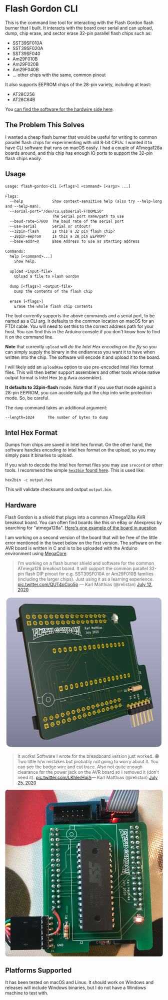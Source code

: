 Flash Gordon CLI
================

This is the command line tool for interacting with the Flash Gordon flash
burner that I built. It interacts with the board over serial and can upload,
dump, chip erase, and sector erase 32-pin parallel flash chips such as:

 * SST39SF010A
 * SST39SF020A
 * SST39SF040
 * Am29F010B
 * Am29F020B
 * Am29F040B
 * ... other chips with the same, common pinout

It also supports EEPROM chips of the 28-pin variety, including at least:
 * AT28C256
 * AT28C64B

You [can find the software for the hardwire side
here](https://github.com/relistan/flash-gordon-mcu).

The Problem This Solves
-----------------------

I wanted a cheap flash burner that would be useful for writing to common
parallel flash chips for experimenting with old 8-bit CPUs. I wanted it to have
CLI software that runs on macOS easily. I had a couple of ATmega128a boards
around, and  this chip has enough IO ports to support the 32-pin flash chips
easily.

Usage
-----
```
usage: flash-gordon-cli [<flags>] <command> [<args> ...]

Flags:
  --help             Show context-sensitive help (also try --help-long and --help-man).
  --serial-port="/dev/cu.usbserial-FTDOMLSO"
                     The Serial port name/path to use
  --baud-rate=57600  The baud rate of the serial port
  --use-serial       Serial or stdout?
  --32pin-flash      Is this a 32 pin flash chip?
  --28pin-eeprom     Is this a 28 pin EEPROM?
  --base-addr=0      Base Address to use as starting address

Commands:
  help [<command>...]
    Show help.

  upload <input-file>
    Upload a file to Flash Gordon

  dump [<flags>] <output-file>
    Dump the contents of the flash chip

  erase [<flags>]
    Erase the whole flash chip contents
```

The tool currently supports the above commands and a serial port, to be named
as a CLI arg. It defaults to the common location on macOS for an FTDI cable.
You will need to set this to the correct address path for your host. You can
find this in the Arduino console if you don't know how to find it on the
command line.

**Note** that currently `upload` will *do the Intel Hex encoding on the fly* so
you can simply supply the binary in the endianness you want it to have when
written into the chip. The software will encode it and upload it to the board.

I will likely add an `uploadRaw` option to use pre-encoded Intel Hex format
files. This will then better support assemblers and other tools whose native
output format is Intel Hex (e.g Avra assembler).

**It defaults to 32pin-flash** mode. Note that if you use that mode against a
28-pin EEPROM, you can accidentally put the chip into write protection mode.
So, be careful.

The `dump` command takes an additional argument:
```
--length=1024      The number of bytes to dump
```

Intel Hex Format
----------------

Dumps from chips are saved in Intel hex format. On the other hand, the software
handles encoding *to* Intel hex format on the upload, so you may simply pass it
binaries to upload.

If you wish to decode the Intel hex format files you may use `srecord` or other
tools. I recommend the simple [`hex2bin` found
here](http://hex2bin.sourceforge.net/). This is used like:

```
hex2bin -c output.hex
```

This will validate checksums and output `output.bin`.

Hardware
--------

Flash Gordon is a shield that plugs into a common ATmega128a AVR breakout
board. You can often find boards like this on eBay or Aliexpress by searching
for "atmega128a". [Here's one example of the board in
question](https://www.ebay.com/itm/173100806719)

I am working on a second version of the board that will be free of the little
error mentioned in the tweet below on the first version. The software on the
AVR board is written in C and is to be uploaded with the Arduino environment
using [MegaCore](https://github.com/MCUdude/MegaCore).

>I'm working on a
flash burner shield and software for the common ATmega128 breakout board. It
will support the common parallel 32-pin flash DIP pinout for e.g. SST39SF010A
or Am29F010B families (including the larger chips). Just using it as a learning
experience. [pic.twitter.com/QUT4oCoo5p](https://t.co/QUT4oCoo5p) &mdash;
Karl Matthias (@relistan) [July 12,
2020]("https://twitter.com/relistan/status/1282256215960096775?ref_src=twsrc%5Etfw")

![Flash Gordon1](./images/image1.png)

>It works! Software I
wrote for the breadboard version just worked. 😁Two little h/w mistakes but
probably not going to worry about it. You can see the bodge wire and cut trace.
Also not quite enough clearance for the power jack on the AVR board so I
removed it (don't need it).
[pic.twitter.com/LKhlerHqjA](https://t.co/LKhlerHqjA)&mdash; Karl Matthias
(@relistan) [July 25,
2020]("https://twitter.com/relistan/status/1287041625605185538?ref_src=twsrc%5Etfw")

![Flash Gordon2](./images/image2.png)

Platforms Supported
-------------------

It has been tested on macOS and Linux. It should work on Windows and releases
will include Windows binaries, but I do not have a Windows machine to test
with.
